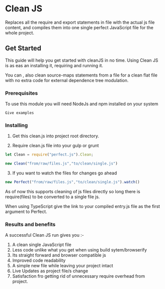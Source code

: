 # Clean JS
Replaces all the require and export statements in file with the actual js file content, and compiles them into one 
single perfect JavaScript file for the whole project.

## Get Started
This guide will help you get started with cleanJS in no time. Using Clean JS is as eas an installing it, requiring and 
running it.

You can , also clean source-maps statements from a file for a clean flat file with no extra code for external 
dependence tree modulation.

### Prerequisites

To use this module you will need NodeJs and npm installed on your system

```
Give examples
```


### Installing

1. Get this clean.js into  project root directory.
   
2. Require clean.js file into your gulp or grunt
  ```javascript
  let Clean = require("perfect.js").Clean;

  new Clean("from/raw/files.js","to/clean/single.js")
  ```
3. If you want to watch the files for changes go ahead

  ```javascript
  new Perfect("from/raw/files.js","to/clean/single.js").watch()
  ```
  
As of now  this supports cleaning of js files directly so long there is require(files) to be converted to a single file js.

When using TypeScript give the link to your compiled entry.js file as the first argument to Perfect.   

### Results and benefits
A successful Clean JS run gives you :-

1. A clean single JavaScript file 
2. Less code unlike what you get when using build sytem/browserify
3. Its straight forward and browser compatible js
4. Improved code readability
5. A simple new file while leaving your project intact
6. Live Updates as  project file/s  change 
7. Satisfaction fro getting rid of unnecessary require overhead from project.


